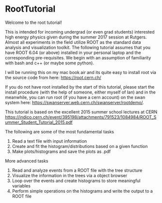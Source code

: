 # RootTutorial

Welcome to the root tutorial! 

This is intended for incoming undergrad (or even grad students) interested high energy physics given during the summer 2017 session at Rutgers. Almost all experiments in the field utilize ROOT as the standard data analysis and visualization toolkit. The following tutorial assumes that you have ROOT 6.04 (or above) installed in your personal laptop and the corresponding pre-requisites. We begin with an assumption of familiarity with bash and c++ (or maybe some python).   

I will be running this on my mac book air and its quite easy to install root via the source code from here: https://root.cern.ch/ 

If you do not have root installed by the start of this tutorial, please start the install procedure (with the help of someone, either myself of Ian) and in the meanwhile, you can run root (if you have a cern account) on the swan system here: https://swanserver.web.cern.ch/swanserver/rootdemo/.   

This tutorial is based on the excellent 2015 summer school lectures at CERN https://indico.cern.ch/event/395198/attachments/791523/1084984/ROOT_Summer_Student_Tutorial_2015.pdf   

The following are some of the most fundamental tasks
1. Read a text file with input information   
2. Create and fit the histogram/distributions based on a given function 
3. Make plots/histograms and save the plots as .pdf   

More advanced tasks 
1. Read and analyze events from a ROOT file with the tree structure  
2. Visualize the information in the trees via a object browser 
3. Loop over the events and create histograms to store meaningful variables
4. Perform simple operations on the histograms and write the output to a ROOT file 
